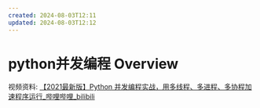 ```yaml
---
created: 2024-08-03T12:11
updated: 2024-08-03T12:12
---
```

# python并发编程 Overview

视频资料: [【2021最新版】Python 并发编程实战，用多线程、多进程、多协程加速程序运行\_哔哩哔哩\_bilibili](https://www.bilibili.com/video/BV1bK411A7tV/)





